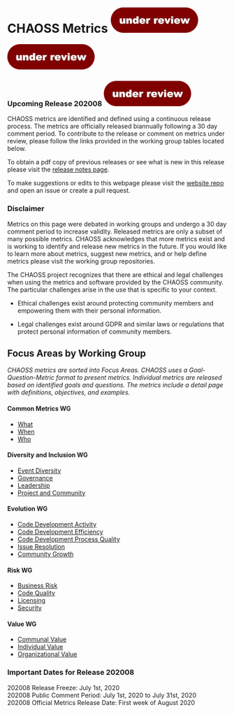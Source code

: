 # CHAOSS Metrics ![Under Review](https://raw.githubusercontent.com/chaoss/website/master/release/Images/under-review200.png)
![Under Review](https://raw.githubusercontent.com/chaoss/website/master/release/Images/under-review200.png)
### Upcoming Release 202008 ![Under Review](https://raw.githubusercontent.com/chaoss/website/master/release/Images/under-review200.png)

CHAOSS metrics are identified and defined using a continuous release process. The metrics are officially released biannually following a 30 day comment period. To contribute to the release or comment on metrics under review, please follow the links provided in the working group tables located below.  

To obtain a pdf copy of previous releases or see what is new in this release please visit the [release notes page](https://chaoss.community/release-history/).  

To make suggestions or edits to this webpage please visit the [website repo](https://github.com/chaoss/website) and open an issue or create a pull request.  

### Disclaimer

Metrics on this page were debated in working groups and undergo a 30 day comment period to increase validity. Released metrics are only a subset of many possible metrics. CHAOSS acknowledges that more metrics exist and is working to identify and release new metrics in the future. If you would like to learn more about metrics, suggest new metrics, and or help define metrics please visit the working group repositories.   

The CHAOSS project recognizes that there are ethical and legal challenges when using the metrics and software provided by the CHAOSS community. The particular challenges arise in the use that is specific to your context.  

* Ethical challenges exist around protecting community members and empowering them with their personal information.  

* Legal challenges exist around GDPR and similar laws or regulations that protect personal information of community members.  

## Focus Areas by Working Group  

 *CHAOSS metrics are sorted into Focus Areas. CHAOSS uses a Goal-Question-Metric format to present metrics. Individual metrics are released based on identified goals and questions. The metrics include a detail page with definitions, objectives, and examples.*  

#### Common Metrics WG  
* [What](#user-content-focus-area---what)  
* [When](#user-content-focus-area---when)  
* [Who](#user-content-focus-area---who)  
#### Diversity and Inclusion WG  
* [Event Diversity](#user-content-focus-area---event-diversity)  
* [Governance](#user-content-focus-area---governance)  
* [Leadership](#user-content-focus-area---leadership)  
* [Project and Community](#user-content-focus-area---project-and-community)
#### Evolution WG  
* [Code Development Activity](#user-content-focus-area---code-development-activity)  
* [Code Development Efficiency](#user-content-focus-area---code-development-efficiency)  
* [Code Development Process Quality](#user-content-focus-area---code-development-process-quality)  
* [Issue Resolution](#user-content-focus-area---issue-resolution)  
* [Community Growth](#user-content-focus-area---community-growth)  
#### Risk WG  
* [Business Risk](#user-content-focus-area---business-risk)  
* [Code Quality](#user-content-focus-area---code-quality)  
* [Licensing](#user-content-focus-area---licensing)  
* [Security](#user-content-focus-area---security)  
#### Value WG  
* [Communal Value](#user-content-focus-area---communal-value)  
* [Individual Value](#user-content-focus-area---individual-value)  
* [Organizational Value](#user-content-focus-area---organizational-value)  


### Important Dates for Release 202008  
202008 Release Freeze: July 1st, 2020    
202008 Public Comment Period: July 1st, 2020 to July 31st, 2020  
202008 Official Metrics Release Date: First week of August 2020  
